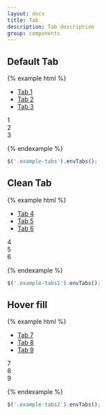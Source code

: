 ```yaml
---
layout: docs
title: Tab
description: Tab description
group: components
---
```


## Default Tab ##

{% example html %}

<div class="env-tabs example-tabs">
   <ul class="env-tabs__nav" role="tablist">
      <li class="env-tabs__item" role="presentation"><a id="tab1" class="env-tabs__link env-tabs__link--active" href="#panel1" role="tab" aria-controls="panel1" aria-selected="true" tabindex="0">Tab 1</a></li>
      <li class="env-tabs__item" role="presentation"><a id="tab2" class="env-tabs__link" href="#panel2" role="tab" aria-controls="panel2" aria-selected="false" tabindex="0">Tab 2</a></li>
      <li class="env-tabs__item" role="presentation"><a id="tab3" class="env-tabs__link" href="#panel3" role="tab" aria-controls="panel3" aria-selected="false" tabindex="0">Tab 3</a></li>
   </ul>
</div>

<div id="panel1" class="example-panel" aria-labelledby="tab1" role="tabpanel" aria-hidden="false">
   1
</div>
<div id="panel2" class="example-panel" aria-labelledby="tab2" role="tabpanel" aria-hidden="true">
   2
</div>
<div id="panel3" class="example-panel" aria-labelledby="tab3" role="tabpanel" aria-hidden="true">
   3
</div>

{% endexample %}

```javascript
$('.example-tabs').envTabs();
```

## Clean Tab ##

{% example html %}

<div class="env-tabs example-tabs1">
   <ul class="env-tabs__nav--clean" role="tablist">
      <li class="env-tabs__item" role="presentation"><a id="tab1" class="env-tabs__link env-tabs__link--active" href="#panel4" role="tab" aria-controls="panel4" aria-selected="true" tabindex="0">Tab 4</a></li>
      <li class="env-tabs__item" role="presentation"><a id="tab2" class="env-tabs__link" href="#panel5" role="tab" aria-controls="panel5" aria-selected="false" tabindex="0">Tab 5</a></li>
      <li class="env-tabs__item" role="presentation"><a id="tab3" class="env-tabs__link" href="#panel6" role="tab" aria-controls="panel6" aria-selected="false" tabindex="0">Tab 6</a></li>
   </ul>
</div>

<div id="panel4" class="example-panel" aria-labelledby="tab1" role="tabpanel" aria-hidden="false">
   4
</div>
<div id="panel5" class="example-panel" aria-labelledby="tab2" role="tabpanel" aria-hidden="true">
   5
</div>
<div id="panel6" class="example-panel" aria-labelledby="tab3" role="tabpanel" aria-hidden="true">
   6
</div>

{% endexample %}

```javascript
$('.example-tabs1').envTabs();
```

## Hover fill ##

{% example html %}

<div class="env-tabs env-tabs--hover-fill example-tabs2">
   <ul class="env-tabs__nav" role="tablist">
      <li class="env-tabs__item" role="presentation"><a id="tab1" class="env-tabs__link env-tabs__link--active" href="#panel7" role="tab" aria-controls="panel7" aria-selected="true" tabindex="0">Tab 7</a></li>
      <li class="env-tabs__item" role="presentation"><a id="tab2" class="env-tabs__link" href="#panel8" role="tab" aria-controls="panel8" aria-selected="false" tabindex="0">Tab 8</a></li>
      <li class="env-tabs__item" role="presentation"><a id="tab3" class="env-tabs__link" href="#panel9" role="tab" aria-controls="panel9" aria-selected="false" tabindex="0">Tab 9</a></li>
   </ul>
</div>

<div id="panel7" class="example-panel" aria-labelledby="tab7" role="tabpanel" aria-hidden="false">
   7
</div>
<div id="panel8" class="example-panel" aria-labelledby="tab8" role="tabpanel" aria-hidden="true">
   8
</div>
<div id="panel9" class="example-panel" aria-labelledby="tab9" role="tabpanel" aria-hidden="true">
   9
</div>

{% endexample %}

```javascript
$('.example-tabs2').envTabs();
```
